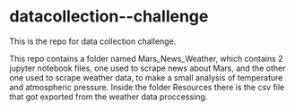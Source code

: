 # datacollection--challenge
This is the repo for data collection challenge.

This repo contains a folder named Mars_News_Weather, which contains 2 jupyter notebook files, one used to scrape news about Mars, and the other one used to scrape weather data, to make a small analysis of temperature and atmospheric pressure. Inside the folder Resources there is the csv file that got exported from the weather data proccessing.